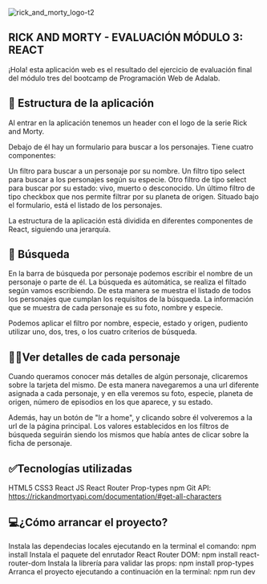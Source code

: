 ![rick_and_morty_logo-t2](https://github.com/Adalab/modulo-3-evaluacion-final-luciadelafuente/assets/161826787/2352f1fb-5f42-45a9-88b7-4ee4b118f7fb)

## **RICK AND MORTY - EVALUACIÓN MÓDULO 3: REACT** 

¡Hola! esta aplicación web es el resultado del ejercicio de evaluación final del módulo tres del bootcamp de Programación Web de Adalab.

## 📝​ **Estructura de la aplicación**

Al entrar en la aplicación tenemos un header con el logo de la serie Rick and Morty.

Debajo de él hay un formulario para buscar a los personajes. Tiene cuatro componentes:

Un filtro para buscar a un personaje por su nombre.
Un filtro tipo select para buscar a los personajes según su especie.
Otro filtro de tipo select para buscar por su estado: vivo, muerto o desconocido.
Un último filtro de tipo checkbox que nos permite filtrar por su planeta de origen.
Situado bajo el formulario, está el listado de los personajes.

La estructura de la aplicación está dividida en diferentes componentes de React, siguiendo una jerarquía.

## 🔎​ **Búsqueda**
En la barra de búsqueda por personaje podemos escribir el nombre de un personaje o parte de él. La búsqueda es aútomática, se realiza el filtado según vamos escribiendo. De esta manera se muestra el listado de todos los personajes que cumplan los requisitos de la búsqueda. La información que se muestra de cada personaje es su foto, nombre y especie.

Podemos aplicar el filtro por nombre, especie, estado y origen, pudiento utilizar uno, dos, tres, o los cuatro criterios de búsqueda.

## ​🧟​​🙋​​**Ver detalles de cada personaje**

Cuando queramos conocer más detalles de algún personaje, clicaremos sobre la tarjeta del mismo. De esta manera navegaremos a una url diferente asignada a cada personaje, y en ella veremos su foto, especie, planeta de origen, número de episodios en los que aparece, y su estado.

Además, hay un botón de "Ir a home", y clicando sobre él volveremos a la url de la página principal. Los valores establecidos en los filtros de búsqueda seguirán siendo los mismos que había antes de clicar sobre la ficha de personaje.

## ✅**Tecnologías utilizadas**

HTML5
CSS3
React JS
React Router
Prop-types
npm
Git
API: https://rickandmortyapi.com/documentation/#get-all-characters

## 💻​**¿Cómo arrancar el proyecto?**

Instala las dependecias locales ejecutando en la terminal el comando: npm install
Instala el paquete del enrutador React Router DOM: npm install react-router-dom
Instala la librería para validar las props: npm install prop-types
Arranca el proyecto ejecutando a continuación en la terminal: npm run dev
